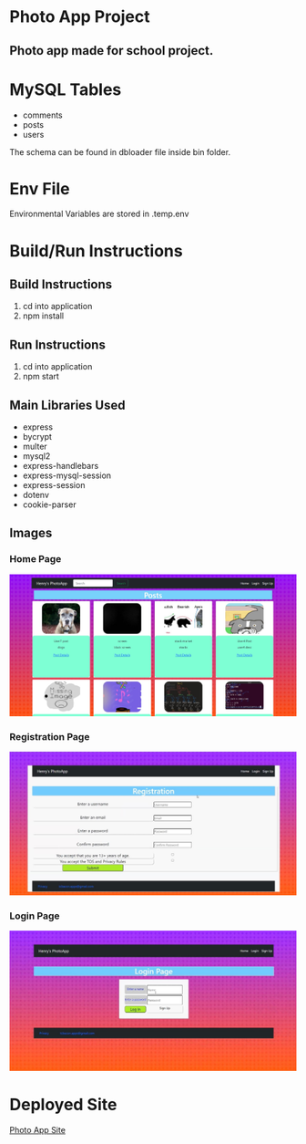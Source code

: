 # Photo App Project

## Photo app made for school project.

# MySQL Tables
<ul>
<li>comments</li>
<li>posts</li>
<li>users</li>
</ul>
<p>The schema can be found in dbloader file inside bin folder.</p>

# Env File
<p>Environmental Variables are stored in .temp.env</p>

# Build/Run Instructions

## Build Instructions
1. cd into application
2. npm install

## Run Instructions
1. cd into application
2. npm start

## Main Libraries Used
<ul>
<li>express</li>
<li>bycrypt</li>
<li>multer</li>
<li>mysql2</li>
<li>express-handlebars</li>
<li>express-mysql-session</li>
<li>express-session</li>
<li>dotenv</li>
<li>cookie-parser</li>
</ul>

## Images
<h3>Home Page</h3>
<img src="./app_images/homepage.jpg" />
<h3>Registration Page</h3>
<img src="./app_images/registerpage.jpg" />
<h3>Login Page</h3>
<img src="./app_images/loginpage.jpg" />

# Deployed Site
<a href="https://photo-app-henry.herokuapp.com/">Photo App Site</a>